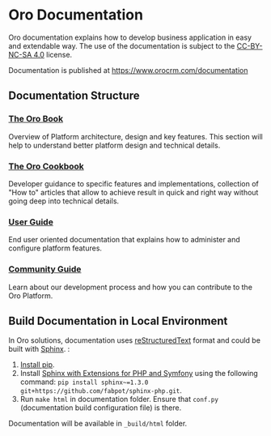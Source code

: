 # Oro Documentation

Oro documentation explains how to develop business application in easy and extendable way.
The use of the documentation is subject to the [CC-BY-NC-SA 4.0](./LICENSE) license.

Documentation is published at https://www.orocrm.com/documentation

## Documentation Structure

### [The Oro Book](./book/index.rst)

Overview of Platform architecture, design and key features.
This section will help to understand better platform design and technical details.

### [The Oro Cookbook](./cookbook/index.rst)

Developer guidance to specific features and implementations, collection of "How to" articles that allow
to achieve result in quick and right way without going deep into technical details.

### [User Guide](./user_guide/index.rst)

End user oriented documentation that explains how to administer and configure platform features.

### [Community Guide](./community/index.rst)

Learn about our development process and how you can contribute to the Oro Platform.

## Build Documentation in Local Environment

In Oro solutions, documentation uses [reStructuredText](http://docutils.sourceforge.net/rst.html) format and
could be built with [Sphinx](http://sphinx-doc.org/). :

1. [Install pip](https://pip.pypa.io/en/stable/installing/).
2. Install [Sphinx with Extensions for PHP and Symfony](https://github.com/fabpot/sphinx-php) using the following command:
`pip install sphinx~=1.3.0 git+https://github.com/fabpot/sphinx-php.git`.
3. Run `make html` in documentation folder. Ensure that `conf.py` (documentation build configuration file) is there.

Documentation will be available in `_build/html` folder.
